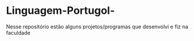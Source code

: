 # Linguagem-Portugol-
 Nesse repositório estão alguns projetos/programas que desenvolvi e fiz na faculdade
